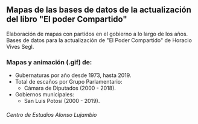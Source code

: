 ## Mapas de las bases de datos de la actualización del libro "El poder Compartido"


Elaboración de mapas con partidos en el gobierno a lo largo de los años. Bases de datos para la actualización de "El Poder Compartido" de Horacio Vives Segl.

### Mapas y animación (.gif) de: 
- Gubernaturas por año desde 1973, hasta 2019.
- Total de escaños por Grupo Parlamentario:
  - Cámara de Diputados (2000 - 2018).
- Gobiernos municipales:
  - San Luis Potosí (2000 - 2019).

###### Centro de Estudios Alonso Lujambio